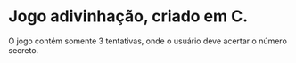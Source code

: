 # Jogo adivinhação, criado em C.
O jogo contém somente 3 tentativas, onde o usuário deve acertar o número secreto.
